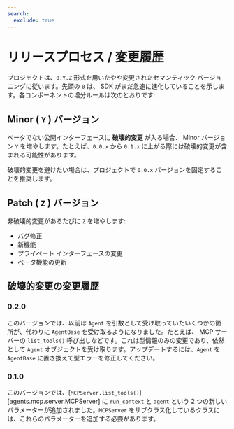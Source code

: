 ```yaml
---
search:
  exclude: true
---
```

# リリースプロセス / 変更履歴

プロジェクトは、`0.Y.Z` 形式を用いたやや変更されたセマンティック バージョニングに従います。先頭の `0` は、 SDK がまだ急速に進化していることを示します。各コンポーネントの増分ルールは次のとおりです:

## Minor ( `Y` ) バージョン

ベータでない公開インターフェースに **破壊的変更** が入る場合、 Minor バージョン `Y` を増やします。たとえば、`0.0.x` から `0.1.x` に上がる際には破壊的変更が含まれる可能性があります。

破壊的変更を避けたい場合は、プロジェクトで `0.0.x` バージョンを固定することを推奨します。

## Patch ( `Z` ) バージョン

非破壊的変更があるたびに `Z` を増やします:

- バグ修正
- 新機能
- プライベート インターフェースの変更
- ベータ機能の更新

## 破壊的変更の変更履歴

### 0.2.0

このバージョンでは、以前は `Agent` を引数として受け取っていたいくつかの箇所が、代わりに `AgentBase` を受け取るようになりました。たとえば、 MCP サーバーの `list_tools()` 呼び出しなどです。これは型情報のみの変更であり、依然として `Agent` オブジェクトを受け取ります。アップデートするには、`Agent` を `AgentBase` に置き換えて型エラーを修正してください。

### 0.1.0

このバージョンでは、[`MCPServer.list_tools()`][agents.mcp.server.MCPServer] に `run_context` と `agent` という 2 つの新しいパラメーターが追加されました。`MCPServer` をサブクラス化しているクラスには、これらのパラメーターを追加する必要があります。